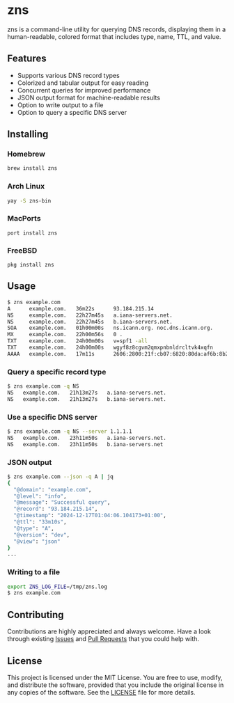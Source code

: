 # zns

zns is a command-line utility for querying DNS records, displaying them in a human-readable, colored format that includes type, name, TTL, and value.

## Features

* Supports various DNS record types
* Colorized and tabular output for easy reading
* Concurrent queries for improved performance
* JSON output format for machine-readable results
* Option to write output to a file
* Option to query a specific DNS server

## Installing

### Homebrew
```sh
brew install zns
```

### Arch Linux
```sh
yay -S zns-bin
```

### MacPorts
```
port install zns
```

### FreeBSD
```
pkg install zns
```

## Usage

```sh
$ zns example.com
A      example.com.   36m22s      93.184.215.14
NS     example.com.   22h27m45s   a.iana-servers.net.
NS     example.com.   22h27m45s   b.iana-servers.net.
SOA    example.com.   01h00m00s   ns.icann.org. noc.dns.icann.org.
MX     example.com.   22h00m56s   0 .
TXT    example.com.   24h00m00s   v=spf1 -all
TXT    example.com.   24h00m00s   wgyf8z8cgvm2qmxpnbnldrcltvk4xqfn
AAAA   example.com.   17m11s      2606:2800:21f:cb07:6820:80da:af6b:8b2c
```

### Query a specific record type

```sh
$ zns example.com -q NS
NS   example.com.   21h13m27s   a.iana-servers.net.
NS   example.com.   21h13m27s   b.iana-servers.net.
```

### Use a specific DNS server

```sh
$ zns example.com -q NS --server 1.1.1.1
NS   example.com.   23h11m50s   a.iana-servers.net.
NS   example.com.   23h11m50s   b.iana-servers.net
```

### JSON output

```sh
$ zns example.com --json -q A | jq
{
  "@domain": "example.com",
  "@level": "info",
  "@message": "Successful query",
  "@record": "93.184.215.14",
  "@timestamp": "2024-12-17T01:04:06.104173+01:00",
  "@ttl": "33m10s",
  "@type": "A",
  "@version": "dev",
  "@view": "json"
}
...
```

### Writing to a file

```sh
export ZNS_LOG_FILE=/tmp/zns.log
$ zns example.com
```

## Contributing

Contributions are highly appreciated and always welcome.
Have a look through existing [Issues](https://github.com/znscli/zns/issues) and [Pull Requests](https://github.com/znscli/zns/pulls) that you could help with.

## License

This project is licensed under the MIT License. You are free to use, modify, and distribute the software, provided that you include the original license in any copies of the software. See the [LICENSE](LICENSE) file for more details.

